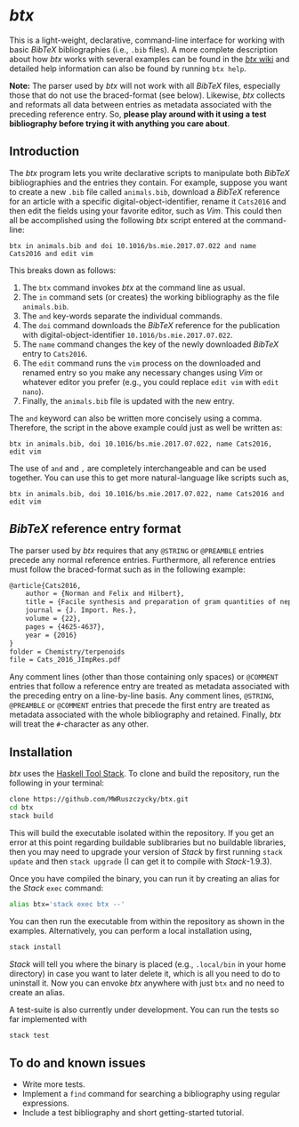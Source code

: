 # *btx*

This is a light-weight, declarative, command-line interface for working with basic *BibTeX* bibliographies (i.e., `.bib` files). A more complete description about how *btx* works with several examples can be found in the [*btx* wiki](https://github.com/MWRuszczycky/btx/wiki) and detailed help information can also be found by running `btx help`.

**Note:** The parser used by *btx* will not work with all *BibTeX* files, especially those that do not use the braced-format (see below). Likewise, *btx* collects and reformats all data between entries as metadata associated with the preceding reference entry. So, **please play around with it using a test bibliography before trying it with anything you care about**.

## Introduction

The *btx* program lets you write declarative scripts to manipulate both *BibTeX* bibliographies and the entries they contain. For example, suppose you want to create a new `.bib` file called `animals.bib`, download a *BibTeX* reference for an article with a specific digital-object-identifier, rename it `Cats2016` and then edit the fields using your favorite editor, such as *Vim*. This could then all be accomplished using the following *btx* script entered at the command-line:
```
btx in animals.bib and doi 10.1016/bs.mie.2017.07.022 and name Cats2016 and edit vim
```
This breaks down as follows:
1. The `btx` command invokes *btx* at the command line as usual.
2. The `in` command sets (or creates) the working bibliography as the file `animals.bib`.
3. The `and` key-words separate the individual commands.
4. The `doi` command downloads the *BibTeX* reference for the publication with digital-object-identifier `10.1016/bs.mie.2017.07.022`.
5. The `name` command changes the key of the newly downloaded *BibTeX* entry to `Cats2016`.
6. The `edit` command runs the `vim` process on the downloaded and renamed entry so you make any necessary changes using *Vim* or whatever editor you prefer (e.g., you could replace `edit vim` with `edit nano`).
7. Finally, the `animals.bib` file is updated with the new entry.

The `and` keyword can also be written more concisely using a comma. Therefore, the script in the above example could just as well be written as:
```
btx in animals.bib, doi 10.1016/bs.mie.2017.07.022, name Cats2016, edit vim
```
The use of `and` and `,` are completely interchangeable and can be used together. You can use this to get more natural-language like scripts such as,
```
btx in animals.bib, doi 10.1016/bs.mie.2017.07.022, name Cats2016 and edit vim
```

## *BibTeX* reference entry format

The parser used by *btx* requires that any `@STRING` or `@PREAMBLE` entries precede any normal reference entries. Furthermore, all reference entries must follow the braced-format such as in the following example:
```tex
@article{Cats2016,
    author = {Norman and Felix and Hilbert},
    title = {Facile synthesis and preparation of gram quantities of nepetalactone},
    journal = {J. Import. Res.},
    volume = {22},
    pages = {4625-4637},
    year = {2016}
}
folder = Chemistry/terpenoids
file = Cats_2016_JImpRes.pdf
```
Any comment lines (other than those containing only spaces) or `@COMMENT` entries that follow a reference entry are treated as metadata associated with the preceding entry on a line-by-line basis. Any comment lines, `@STRING`, `@PREAMBLE` or `@COMMENT` entries that precede the first entry are treated as metadata associated with the whole bibliography and retained. Finally, *btx* will treat the `#`-character as any other.

## Installation

*btx* uses the [Haskell Tool Stack](https://docs.haskellstack.org/en/stable/README/). To clone and build the repository, run the following in your terminal:
```sh
clone https://github.com/MWRuszczycky/btx.git
cd btx
stack build
```
This will build the executable isolated within the repository. If you get an error at this point regarding buildable sublibraries but no buildable libraries, then you may need to upgrade your version of *Stack* by first running `stack update` and then `stack upgrade` (I can get it to compile with *Stack*-1.9.3).

Once you have compiled the binary, you can run it by creating an alias for the *Stack* `exec` command:
```sh
alias btx='stack exec btx --'
```
You can then run the executable from within the repository as shown in the examples. Alternatively, you can perform a local installation using,
```sh
stack install
```
*Stack* will tell you where the binary is placed (e.g., `.local/bin` in your home directory) in case you want to later delete it, which is all you need to do to uninstall it. Now you can envoke *btx* anywhere with just `btx` and no need to create an alias.

A test-suite is also currently under development. You can run the tests so far implemented with
```sh
stack test
```

## To do and known issues

* Write more tests.
* Implement a `find` command for searching a bibliography using regular expressions.
* Include a test bibliography and short getting-started tutorial.
